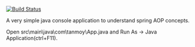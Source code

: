 [![Build Status](https://travis-ci.org/tanmoy281/SimpleSpringAop.svg?branch=master)](https://travis-ci.org/tanmoy281/SimpleSpringAop)

A very simple java console application to understand spring AOP concepts.

Open src\main\java\com\tanmoy\App.java and Run As -> Java Application(ctrl+F11).